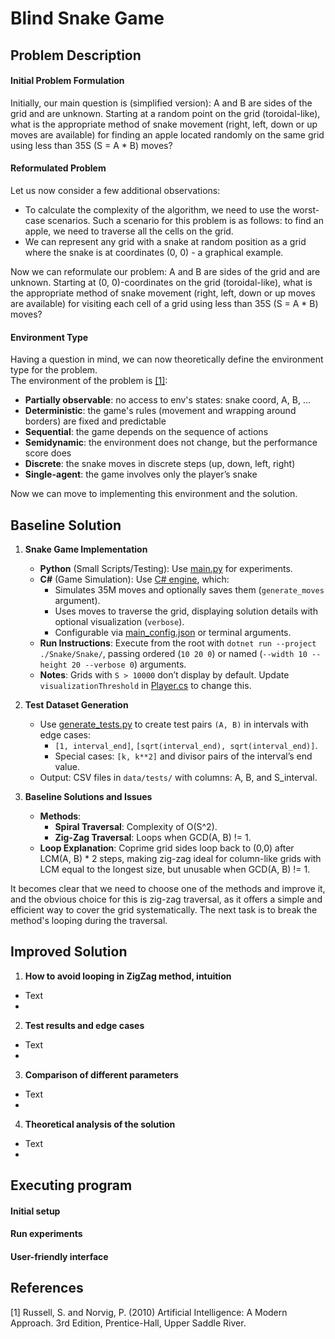 # Blind Snake Game

## Problem Description
#### Initial Problem Formulation
Initially, our main question is (simplified version): 
A and B are sides of the grid and are unknown. 
Starting at a random point on the grid (toroidal-like), what is the appropriate method of snake movement 
(right, left, down or up moves are available) for finding an apple located randomly on the same grid 
using less than 35S (S = A * B) moves?

#### Reformulated Problem
Let us now consider a few additional observations:
- To calculate the complexity of the algorithm, we need to use the worst-case scenarios. Such a scenario for this problem is as follows: to find an apple, we need to traverse all the cells on the grid.
- We can represent any grid with a snake at random position as a grid where the snake is at coordinates (0, 0) - a graphical example. 

Now we can reformulate our problem: 
A and B are sides of the grid and are unknown. 
Starting at (0, 0)-coordinates on the grid (toroidal-like), what is the appropriate method of snake movement (right, left, down or up moves are available) for visiting each cell of a grid using less than 35S (S = A * B) moves?

#### Environment Type
Having a question in mind, we can now theoretically define the environment type for the problem.
</br>
The environment of the problem is [[1]](#1): 
- **Partially observable**: no access to env's states: snake coord, A, B, ...
- **Deterministic**: the game's rules (movement and wrapping around borders) are fixed and predictable
- **Sequential**: the game depends on the sequence of actions
- **Semidynamic**: the environment does not change, but the performance score does
- **Discrete**: the snake moves in discrete steps (up, down, left, right)
- **Single-agent**: the game involves only the player’s snake

Now we can move to implementing this environment and the solution.

## Baseline Solution
1. **Snake Game Implementation**
   - **Python** (Small Scripts/Testing): Use [main.py](https://github.com/TyKo0707/internship_application/blob/main/main.py) for experiments.
   - **C#** (Game Simulation): Use [C# engine](https://github.com/TyKo0707/internship_application/tree/main/Snake), which:
     - Simulates 35M moves and optionally saves them (`generate_moves` argument).
     - Uses moves to traverse the grid, displaying solution details with optional visualization (`verbose`).
     - Configurable via [main_config.json](https://github.com/TyKo0707/internship_application/blob/main/configs/main_config.json) or terminal arguments.
   - **Run Instructions**: Execute from the root with `dotnet run --project ./Snake/Snake/`, passing ordered (`10 20 0`) or named (`--width 10 --height 20 --verbose 0`) arguments. 
   - **Notes**: Grids with `S > 10000` don’t display by default. Update `visualizationThreshold` in [Player.cs](https://github.com/TyKo0707/internship_application/blob/main/Snake/Snake/src/Player.cs) to change this.

2. **Test Dataset Generation**
   - Use [generate_tests.py](https://github.com/TyKo0707/internship_application/blob/main/generate_tests.py) to create test pairs `(A, B)` in intervals with edge cases:
     - `[1, interval_end]`, `[sqrt(interval_end), sqrt(interval_end)]`.
     - Special cases: `[k, k**2]` and divisor pairs of the interval’s end value.
   - Output: CSV files in `data/tests/` with columns: A, B, and S_interval.

3. **Baseline Solutions and Issues**
   - **Methods**:
     - **Spiral Traversal**: Complexity of O(S^2).
     - **Zig-Zag Traversal**: Loops when GCD(A, B) != 1.
   - **Loop Explanation**: Coprime grid sides loop back to (0,0) after LCM(A, B) * 2 steps, making zig-zag ideal for column-like grids with LCM equal to the longest size, but unusable when GCD(A, B) != 1.

It becomes clear that we need to choose one of the methods and improve it, and the obvious choice for this is zig-zag traversal, as it offers a simple and efficient way to cover the grid systematically. The next task is to break the method's looping during the traversal.

## Improved Solution
1. **How to avoid looping in ZigZag method, intuition**
- Text
- 
2. **Test results and edge cases**
- Text
- 
3. **Comparison of different parameters**
- Text
- 
4. **Theoretical analysis of the solution**
- Text
- 

## Executing program
#### Initial setup
#### Run experiments
#### User-friendly interface

## References
<a id="1">[1]</a> 
Russell, S. and Norvig, P. (2010) 
Artificial Intelligence: A Modern Approach. 3rd Edition, 
Prentice-Hall, Upper Saddle River.